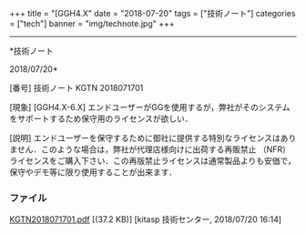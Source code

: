 ﻿+++
title = "[GGH4.X"
date = "2018-07-20"
tags = ["技術ノート"]
categories = ["tech"]
banner = "img/technote.jpg"
+++

-----------------------------------------------------------------------------------------------------------------------------

*技術ノート

2018/07/20*


[番号]
技術ノート KGTN 2018071701

[現象]
[GGH4.X-6.X]
エンドユーザーがGGを使用するが，弊社がそのシステムをサポートするため保守用のライセンスが欲しい．

[説明]
エンドユーザーを保守するために御社に提供する特別なライセンスはありません．このような場合は，弊社が代理店様向けに出荷する再販禁止
（NFR）
ライセンスをご購入下さい．この再版禁止ライセンスは通常製品よりも安価で，保守やデモ等に限り使用することが出来ます．


### ファイル

 
 


[KGTN2018071701.pdf](http://techreport.kitasp.net/attachments/download/4104/KGTN2018071701.pdf)
 [(37.2 KB)] [kitasp 技術センター, 2018/07/20
16:14]


 


 

